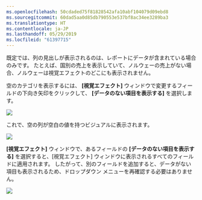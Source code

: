 ```yaml
---
ms.openlocfilehash: 50cdaded75f81828542afa10abf104079d09ebd8
ms.sourcegitcommit: 60dad5aa0d85db790553e537bf8ac34ee3289ba3
ms.translationtype: HT
ms.contentlocale: ja-JP
ms.lasthandoff: 05/29/2019
ms.locfileid: "61397715"
---
```

既定では、列の見出しが表示されるのは、レポートにデータが含まれている場合のみです。 たとえば、国別の売上を表示していて、ノルウェーの売上がない場合、ノルウェーは視覚エフェクトのどこにも表示されません。

空のカテゴリを表示するには、 **[視覚エフェクト]** ウィンドウで変更するフィールドの下向き矢印をクリックして、 **[データのない項目を表示する]** を選択します。

![](media/3-11c-display-empty-categories/3-11c_1.png)

これで、空の列が空白の値を持つビジュアルに表示されます。

![](media/3-11c-display-empty-categories/3-11c_2.png)

**[視覚エフェクト]** ウィンドウで、あるフィールドの **[データのない項目を表示する]** を選択すると、[視覚エフェクト] ウィンドウに表示されるすべてのフィールドに適用されます。 したがって、別のフィールドを追加すると、データがない項目も表示されるため、ドロップダウン メニューを再確認する必要はありません。

![](media/3-11c-display-empty-categories/3-11c_3.png)

